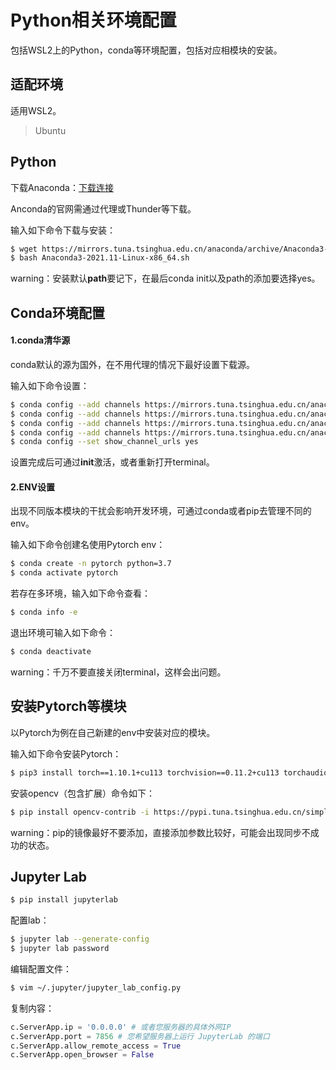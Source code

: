 # Python相关环境配置

包括WSL2上的Python，conda等环境配置，包括对应相模块的安装。

## 适配环境

适用WSL2。

> Ubuntu

## Python

下载Anaconda：[下载连接](https://mirrors.tuna.tsinghua.edu.cn/anaconda/archive/Anaconda3-2021.11-Linux-x86_64.sh)

Anconda的官网需通过代理或Thunder等下载。

输入如下命令下载与安装：

```bash
$ wget https://mirrors.tuna.tsinghua.edu.cn/anaconda/archive/Anaconda3-2021.11-Linux-x86_64.sh
$ bash Anaconda3-2021.11-Linux-x86_64.sh
```

warning：安装默认**path**要记下，在最后conda init以及path的添加要选择yes。

## Conda环境配置

#### 1.conda清华源

conda默认的源为国外，在不用代理的情况下最好设置下载源。

输入如下命令设置：

```bash 
$ conda config --add channels https://mirrors.tuna.tsinghua.edu.cn/anaconda/pkgs/free/
$ conda config --add channels https://mirrors.tuna.tsinghua.edu.cn/anaconda/cloud/conda-forge 
$ conda config --add channels https://mirrors.tuna.tsinghua.edu.cn/anaconda/cloud/msys2/
$ conda config --add channels https://mirrors.tuna.tsinghua.edu.cn/anaconda/cloud/pytorch/
$ conda config --set show_channel_urls yes
```

设置完成后可通过**init**激活，或者重新打开terminal。

#### 2.ENV设置

出现不同版本模块的干扰会影响开发环境，可通过conda或者pip去管理不同的env。

输入如下命令创建名使用Pytorch env：

```bash
$ conda create -n pytorch python=3.7
$ conda activate pytorch 
```

若存在多环境，输入如下命令查看：

```bash
$ conda info -e 
```

退出环境可输入如下命令：

```bash
$ conda deactivate
```

warning：千万不要直接关闭terminal，这样会出问题。

## 安装Pytorch等模块

以Pytorch为例在自己新建的env中安装对应的模块。

输入如下命令安装Pytorch：

```bash
$ pip3 install torch==1.10.1+cu113 torchvision==0.11.2+cu113 torchaudio==0.10.1+cu113 -f https://download.pytorch.org/whl/cu113/torch_stable.html -i https://pypi.tuna.tsinghua.edu.cn/simple --default-timeout=10000
```

安装opencv（包含扩展）命令如下：

```bash
$ pip install opencv-contrib -i https://pypi.tuna.tsinghua.edu.cn/simple
```

warning：pip的镜像最好不要添加，直接添加参数比较好，可能会出现同步不成功的状态。

## Jupyter Lab

```bash
$ pip install jupyterlab
```

配置lab：

```bash
$ jupyter lab --generate-config
$ jupyter lab password 
```

编辑配置文件：

```bash
$ vim ~/.jupyter/jupyter_lab_config.py
```

复制内容：

```python
c.ServerApp.ip = '0.0.0.0' # 或者您服务器的具体外网IP
c.ServerApp.port = 7856 # 您希望服务器上运行 JupyterLab 的端口
c.ServerApp.allow_remote_access = True
c.ServerApp.open_browser = False
```
